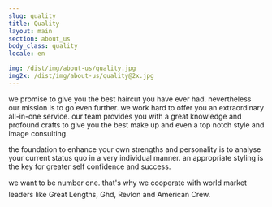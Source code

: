 ```yaml
---
slug: quality
title: Quality
layout: main
section: about_us
body_class: quality
locale: en

img: /dist/img/about-us/quality.jpg
img2x: /dist/img/about-us/quality@2x.jpg
---
```

we promise to give you the best haircut you have ever had. nevertheless our mission is to go even further. we work hard to offer you an extraordinary all-in-one service. our team provides you with a great knowledge and profound crafts to give you the best make up and even a top notch style and image consulting.

the foundation to enhance your own strengths and personality is to analyse your current status quo in a very individual manner. an appropriate styling is the key for greater self confidence and success.

we want to be number one. that's why we cooperate with world market leaders like Great Lengths, Ghd, Revlon and American Crew.
